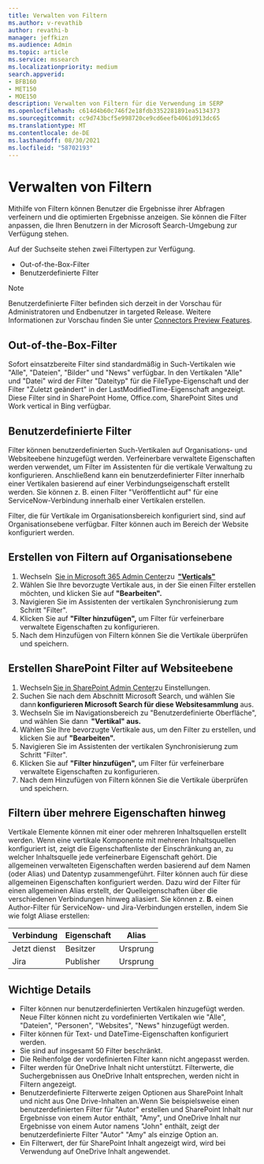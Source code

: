 ```yaml
---
title: Verwalten von Filtern
ms.author: v-revathib
author: revathi-b
manager: jeffkizn
ms.audience: Admin
ms.topic: article
ms.service: mssearch
ms.localizationpriority: medium
search.appverid:
- BFB160
- MET150
- MOE150
description: Verwalten von Filtern für die Verwendung im SERP
ms.openlocfilehash: c614d4b60c746f2e18fdb3352281891ea5134373
ms.sourcegitcommit: cc9d743bcf5e998720ce9cd6eefb4061d913dc65
ms.translationtype: MT
ms.contentlocale: de-DE
ms.lasthandoff: 08/30/2021
ms.locfileid: "58702193"
---
```

# <a name="manage-filters"></a>Verwalten von Filtern

Mithilfe von Filtern können Benutzer die Ergebnisse ihrer Abfragen verfeinern und die optimierten Ergebnisse anzeigen. Sie können die Filter anpassen, die Ihren Benutzern in der Microsoft Search-Umgebung zur Verfügung stehen.

Auf der Suchseite stehen zwei Filtertypen zur Verfügung.

- Out-of-the-Box-Filter
- Benutzerdefinierte Filter

> [!NOTE]
> Benutzerdefinierte Filter befinden sich derzeit in der Vorschau für Administratoren und Endbenutzer in targeted Release. Weitere Informationen zur Vorschau finden Sie unter [Connectors Preview Features](connectors-overview.md#what-are-the-preview-features).

## <a name="out-of-the-box-filters"></a>Out-of-the-Box-Filter

Sofort einsatzbereite Filter sind standardmäßig in Such-Vertikalen wie "Alle", "Dateien", "Bilder" und "News" verfügbar. In den Vertikalen "Alle" und "Datei" wird der Filter "Dateityp" für die FileType-Eigenschaft und der Filter "Zuletzt geändert" in der LastModifiedTime-Eigenschaft angezeigt. Diese Filter sind in SharePoint Home, Office.com, SharePoint Sites und Work vertical in Bing verfügbar.

## <a name="custom-filters"></a>Benutzerdefinierte Filter

Filter können benutzerdefinierten Such-Vertikalen auf Organisations- und Websiteebene hinzugefügt werden. Verfeinerbare verwaltete Eigenschaften werden verwendet, um Filter im Assistenten für die vertikale Verwaltung zu konfigurieren.  Anschließend kann ein benutzerdefinierter Filter innerhalb einer Vertikalen basierend auf einer Verbindungseigenschaft erstellt werden. Sie können z. B. einen Filter "Veröffentlicht auf" für eine ServiceNow-Verbindung innerhalb einer Vertikalen erstellen.

Filter, die für Vertikale im Organisationsbereich konfiguriert sind, sind auf Organisationsebene verfügbar. Filter können auch im Bereich der Website konfiguriert werden.  

## <a name="create-organization-level-filters"></a>Erstellen von Filtern auf Organisationsebene

1. Wechseln  [Sie in Microsoft 365 Admin Center](https://admin.microsoft.com/)zu  [**"Verticals"**](https://admin.microsoft.com/Adminportal/Home#/MicrosoftSearch/verticals)
2. Wählen Sie Ihre bevorzugte Vertikale aus, in der Sie einen Filter erstellen möchten, und klicken Sie auf **"Bearbeiten".**  
3. Navigieren Sie im Assistenten der vertikalen Synchronisierung zum Schritt "Filter".
4. Klicken Sie auf **"Filter hinzufügen",** um Filter für verfeinerbare verwaltete Eigenschaften zu konfigurieren.
5. Nach dem Hinzufügen von Filtern können Sie die Vertikale überprüfen und speichern.

## <a name="create-sharepoint-site-level-filters"></a>Erstellen SharePoint Filter auf Websiteebene

1. Wechseln [Sie in SharePoint Admin Center](https://sharepoint.com/)zu Einstellungen.
2. Suchen Sie nach dem Abschnitt Microsoft Search, und wählen Sie dann **konfigurieren Microsoft Search für diese Websitesammlung** aus.
3. Wechseln Sie im Navigationsbereich zu "Benutzerdefinierte Oberfläche", und wählen Sie dann  **"Vertikal" aus.**
4. Wählen Sie Ihre bevorzugte Vertikale aus, um den Filter zu erstellen, und klicken Sie auf **"Bearbeiten".**
5. Navigieren Sie im Assistenten der vertikalen Synchronisierung zum Schritt "Filter".
6. Klicken Sie auf **"Filter hinzufügen",** um Filter für verfeinerbare verwaltete Eigenschaften zu konfigurieren.
7. Nach dem Hinzufügen von Filtern können Sie die Vertikale überprüfen und speichern.

## <a name="filter-across-multiple-properties"></a>Filtern über mehrere Eigenschaften hinweg

Vertikale Elemente können mit einer oder mehreren Inhaltsquellen erstellt werden. Wenn eine vertikale Komponente mit mehreren Inhaltsquellen konfiguriert ist, zeigt die Eigenschaftenliste der Einschränkung an, zu welcher Inhaltsquelle jede verfeinerbare Eigenschaft gehört. Die allgemeinen verwalteten Eigenschaften werden basierend auf dem Namen (oder Alias) und Datentyp zusammengeführt. Filter können auch für diese allgemeinen Eigenschaften konfiguriert werden. Dazu wird der Filter für einen allgemeinen Alias erstellt, der Quelleigenschaften über die verschiedenen Verbindungen hinweg aliasiert. Sie können z. **B.** einen Author-Filter für ServiceNow- und Jira-Verbindungen erstellen, indem Sie wie folgt Aliase erstellen:

 | Verbindung | Eigenschaft | Alias |
 | --- | --- | --- |
 | Jetzt dienst | Besitzer | Ursprung |
 | Jira | Publisher | Ursprung |

## <a name="important-details"></a>Wichtige Details

- Filter können nur benutzerdefinierten Vertikalen hinzugefügt werden. Neue Filter können nicht zu vordefinierten Vertikalen wie "Alle", "Dateien", "Personen", "Websites", "News" hinzugefügt werden.
- Filter können für Text- und DateTime-Eigenschaften konfiguriert werden.
- Sie sind auf insgesamt 50 Filter beschränkt.
- Die Reihenfolge der vordefinierten Filter kann nicht angepasst werden.
- Filter werden für OneDrive Inhalt nicht unterstützt. Filterwerte, die Suchergebnissen aus OneDrive Inhalt entsprechen, werden nicht in Filtern angezeigt.
- Benutzerdefinierte Filterwerte zeigen Optionen aus SharePoint Inhalt und nicht aus One Drive-Inhalten an.Wenn Sie beispielsweise einen benutzerdefinierten Filter für "Autor" erstellen und SharePoint Inhalt nur Ergebnisse von einem Autor enthält, "Amy", und OneDrive Inhalt nur Ergebnisse von einem Autor namens "John" enthält, zeigt der benutzerdefinierte Filter "Autor" "Amy" als einzige Option an.
- Ein Filterwert, der für SharePoint Inhalt angezeigt wird, wird bei Verwendung auf OneDrive Inhalt angewendet.
